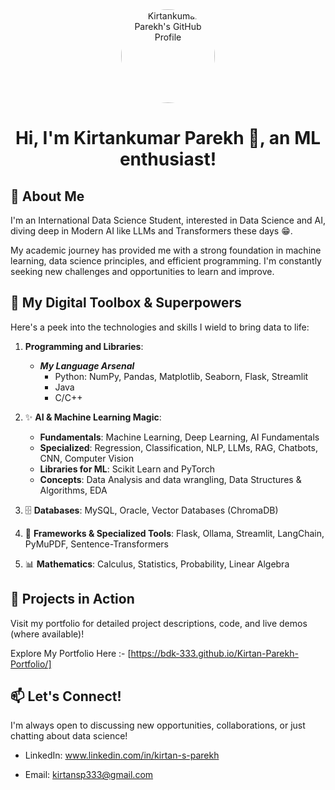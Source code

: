 <div align="center">
<a href="https://github.com/bdk-333">
<img src="https://avatars.githubusercontent.com/u/YOUR_GITHUB_ID?v=4" alt="Kirtankumar Parekh's GitHub Profile" width="150" height="150" style="border-radius: 50%;">
</a>
  
# Hi, I'm Kirtankumar Parekh 👋, an ML enthusiast!
</div>

## 🚀 About Me 

I'm an International Data Science Student, interested in Data Science and AI, diving deep in Modern AI like LLMs and Transformers these days 😁. 

My academic journey has provided me with a strong foundation in machine learning, data science principles, and efficient programming. I'm constantly seeking new challenges and opportunities to learn and improve.

## 🧠 My Digital Toolbox & Superpowers

Here's a peek into the technologies and skills I wield to bring data to life:

1. **Programming and Libraries**:
   - ***My Language Arsenal***
      - Python: NumPy, Pandas, Matplotlib, Seaborn, Flask, Streamlit
      -  Java
      -  C/C++

2. ✨ **AI & Machine Learning Magic**: 
    - **Fundamentals**: Machine Learning, Deep Learning, AI Fundamentals
    - **Specialized**: Regression, Classification, NLP, LLMs, RAG, Chatbots, CNN, Computer Vision
    - **Libraries for ML**: Scikit Learn and PyTorch
    - **Concepts**: Data Analysis and data wrangling, Data Structures & Algorithms, EDA

3. 🗄️ **Databases**: MySQL, Oracle, Vector Databases (ChromaDB)

4. 🔧 **Frameworks & Specialized Tools**: Flask, Ollama, Streamlit, LangChain, PyMuPDF, Sentence-Transformers

5. 📊 **Mathematics**: Calculus, Statistics, Probability, Linear Algebra

## 🚀 Projects in Action
Visit my portfolio for detailed project descriptions, code, and live demos (where available)!

Explore My Portfolio Here :- [https://bdk-333.github.io/Kirtan-Parekh-Portfolio/]

## 📫 Let's Connect!
I'm always open to discussing new opportunities, collaborations, or just chatting about data science!

- LinkedIn: www.linkedin.com/in/kirtan-s-parekh

- Email: kirtansp333@gmail.com
